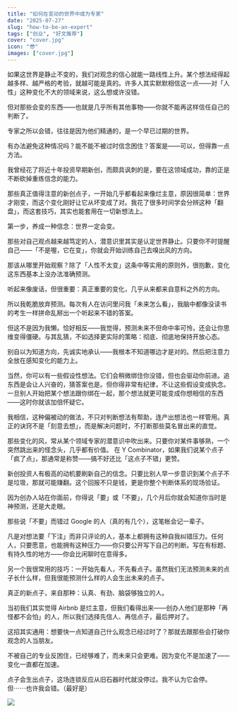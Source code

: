 ```yaml
---
title: "如何在变动的世界中成为专家"
date: "2025-07-27"
slug: "how-to-be-an-expert"
tags: ["创业", "好文推荐"]
cover: "cover.jpg"
icon: "😎"
images: ["cover.jpg"]
---
```

如果这世界是静止不变的，我们对观念的信心就能一路线性上升。某个想法经得起越多样、越严格的考验，就越可能是真的。许多人其实默默相信这一点——对「人性」这种变化不大的领域来说，这么想或许没错。



但对那些会变的东西——也就是几乎所有其他事物——你就不能再这样信任自己的判断了。



专家之所以会错，往往是因为他们精通的，是一个早已过期的世界。



有办法避免这种情况吗？能不能不被过时信念困住？答案是——可以，但得靠一点方法。



我曾经花了将近十年投资早期新创，而颇具讽刺的是，要在这领域成功，靠的正是不断砍掉重练信念的能力。



那些真正值得注意的新创点子，一开始几乎都看起来像烂主意，原因很简单：世界才刚变，而这个变化刚好让它从坏变成了对。我花了很多时间学会分辨这种「翻盘」，而这套技巧，其实也能套用在一切新想法上。



第一步，养成一种信念：世界一定会变。



那些对自己观点越来越笃定的人，潜意识里其实是认定世界静止。只要你不时提醒自己——「不是喔，它在变」，你就会开始训练自己去嗅出风的方向。



那该从哪里开始观察？除了「人性不太变」这条中等实用的原则外，很抱歉，变化这东西基本上没办法准确预测。



听起来像废话，但很重要：真正重要的变化，几乎从来都来自意料之外的方向。



所以我乾脆放弃预测。每次有人在访问里问我「未来怎么看」，我脑中都像没读书的考生一样拼命乱掰出一个听起来不错的答案。



但这不是因为我懒。恰好相反——我觉得，预测未来不但命中率可怜，还会让你思维变得僵硬。与其乱猜，不如选择更实际的策略：彻底、彻底地保持开放心态。



别自以为知道方向，先诚实地承认——我根本不知道哪边才是对的。然后把注意力全放在感知变化的能力上。



当然，你可以有一些假设性想法。它们会稍微绑住你没错，但也会驱动你前进。追东西是会让人兴奋的，猜答案也是。但你得非常有纪律，不让这些假设变成执念。
一旦别人开始把某个想法跟你绑在一起，那个想法就更可能变成你想相信的东西——这时你就该加倍怀疑它。



我相信，这种偏被动的做法，不只对判断想法有帮助，连产出想法也一样管用。真正的诀窍不是「刻意去想」，而是解决问题时，不打断那些莫名冒出来的直觉。



那些变化的风，常从某个领域专家的潜意识中吹出来。只要你对某件事够熟，一个突然跳出来的怪念头，几乎都有价值。
在 Y Combinator，如果我们说某个点子「疯了点」，那通常是称赞——搞不好还比「这点子不错」更赞。



新创投资人有极高的动机要刷新自己的信念。只要比别人早一步意识到某个点子不是垃圾，那就可能赚翻。这个回报不只是钱，更是你整个判断体系的现场验证。



因为创办人站在你面前，你得说「要」或「不要」，几个月后你就会知道你当时是神预测，还是大走眼。



那些说「不要」而错过 Google 的人（真的有几个），这笔帐会记一辈子。



凡是对想法要「下注」而非只评论的人，基本上都拥有这种自我纠错压力。任何人，只要愿意，也能拥有这种压力——你只要公开写下自己的判断。写在有标题、有持久性的地方——你会比闲聊时在意得多。



另一个我很常用的技巧：一开始先看人，不先看点子。虽然我们无法预测未来的点子长什么样，但我很能预测什么样的人会生出未来的点子。



真正的新点子，来自那种：认真、有劲、脑袋够独立的人。



当初我们其实觉得 Airbnb 是烂主意，但我们看得出来——创办人他们是那种「再怪都不会怕」的人，所以我们选择先信人、再信点子，最后押对了。



这招其实通用：想要快一点知道自己什么观念已经过时了？那就去跟那些会打破你观念的人当朋友。



不被自己的专业反困住，已经够难了，而未来只会更难。因为变化不是加速了——变化一直都在加速。



点子会生出点子，这场连锁反应从旧石器时代就没停过。我不认为它会停。
但⋯⋯也许我会错。（最好是）




![](https://prod-files-secure.s3.us-west-2.amazonaws.com/112d0858-5090-4d34-a606-b75eb8d65fd2/46476355-9cf3-4e99-9b7a-3531bc426380/1000202064.png?X-Amz-Algorithm=AWS4-HMAC-SHA256&X-Amz-Content-Sha256=UNSIGNED-PAYLOAD&X-Amz-Credential=ASIAZI2LB4664O7PMR4Z%2F20251011%2Fus-west-2%2Fs3%2Faws4_request&X-Amz-Date=20251011T184542Z&X-Amz-Expires=3600&X-Amz-Security-Token=IQoJb3JpZ2luX2VjEHMaCXVzLXdlc3QtMiJHMEUCIAeuHdHc%2Fd%2FOvYC9k5rzx1iA8bZjJD4l96E9p1WD49RPAiEAz2Hcvs9UlztJ3z%2B6w%2BeQ%2F428cX%2B1R6iHoWZk9zVB%2Bkwq%2FwMIHBAAGgw2Mzc0MjMxODM4MDUiDLK8LuQOHav6Wm6ruyrcAyJFr8%2BkQgh9XdsvnIxtDGctK5g9kvb4GfIEwJ%2BbqTa12a5ld%2Bej8ozteGgTkZ%2FOzOAi%2BN7mRdce83H2ccLZ6c9qKpuTBG0FHt5JKHVjbNirGy3oCnsFCna5shqZCvGdVfvU9Wm3JX01llwlGz%2BHUerIPPE%2FvqjcU9vID6OLFwLJ94drgu7Wce7AikOszlakZKSsI6m14FMLe4RquRPZXfXXXEu5MRFJq%2FtRxOlTPtQLjxNgCntmEdjpomFlrluG7CWluhbxlWbAcjeXD%2B7PUPTVtqD0EyOpzbb91iOHoDhZKfWepWWWx9a93IdmQDqLrY5DGMADNoP0Jd1ZpFcRic1aF1kJpbNn%2B%2FytQNfZDDxwaGg2iO0zTv00pHN3X5ifhTUXf9bwKSR%2BAgsGj2EQow1ItkJTZkJ2efxpf4RHnj%2FhNdM%2FQUWL%2FdLY%2B2vU%2F3bGzNR91ab0aZ5xBADk5IZ6%2FHV5P0InocM%2BRgRKfV%2FcRzwov1mi7fHAHkqHE7psa0YiF7Al84gfUL9eHoyOVWfTGjHAKkhP23zCOsgysF7aDto%2BffPRzxvbqyf%2FlJJhAc%2Bcf8jEj29nSTnmAvsdyjog50TyuSZe1ldNe93D989RfE9jGh70%2Ffa028m97S7nMOXBqscGOqUBCKP%2FGL2u858WaBHoMZWMofJZtISXy5WEUv4GaJAV7pSp3%2FjwH7vKFDlZQ593VY%2FMKPiInt5W3UYy%2BTBLCpREHdh9H5aV7tNi6xOKoKcxgnjWcQ9yiPM9gVimBqfxKqSPAef2UlAADJmdi7Ytxp5kWMxLQnIjmnr2QDGh9Dp%2F%2BEi1an2K%2Fo8BkgvITvsNWCo%2BN%2FzlotBRK8R9Lk1VhlDHLoAkSxh8&X-Amz-Signature=ee149891fd32d1d9b21c15a7a6b7d6ac0dec916e78caa2dc7ae58b8c4432d926&X-Amz-SignedHeaders=host&x-amz-checksum-mode=ENABLED&x-id=GetObject)

